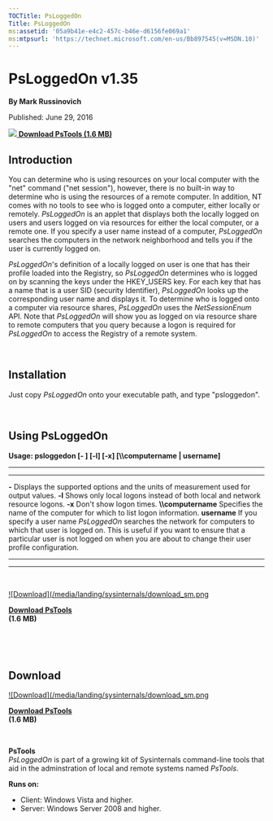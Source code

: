 ```yaml
--- 
TOCTitle: PsLoggedOn
Title: PsLoggedOn
ms:assetid: '05a9b41e-e4c2-457c-b46e-d6156fe069a1'
ms:mtpsurl: 'https://technet.microsoft.com/en-us/Bb897545(v=MSDN.10)'
---
```


PsLoggedOn v1.35
================

**By Mark Russinovich**

Published: June 29, 2016

[![](/media/landing/sysinternals/download_sm.png)
**Download PsTools (1.6
MB)**](https://download.sysinternals.com/files/pstools.zip)


## Introduction

You can determine who is using resources on your local computer with the
"net" command ("net session"), however, there is no built-in way to
determine who is using the resources of a remote computer. In addition,
NT comes with no tools to see who is logged onto a computer, either
locally or remotely. *PsLoggedOn* is an applet that displays both the
locally logged on users and users logged on via resources for either the
local computer, or a remote one. If you specify a user name instead of a
computer, *PsLoggedOn* searches the computers in the network
neighborhood and tells you if the user is currently logged on.

*PsLoggedOn*'s definition of a locally logged on user is one that has
their profile loaded into the Registry, so *PsLoggedOn* determines who
is logged on by scanning the keys under the HKEY\_USERS key. For each
key that has a name that is a user SID (security Identifier),
*PsLoggedOn* looks up the corresponding user name and displays it. To
determine who is logged onto a computer via resource shares,
*PsLoggedOn* uses the *NetSessionEnum* API. Note that *PsLoggedOn* will
show you as logged on via resource share to remote computers that you
query because a logon is required for *PsLoggedOn* to access the
Registry of a remote system.  

 

## Installation

Just copy *PsLoggedOn* onto your executable path, and type
"psloggedon".  

 

## Using PsLoggedOn

**Usage: psloggedon \[- \] \[-l\] \[-x\] \[\\\\computername |
username\]**

 
---------------------- 
---------------------------------------------------------------------------------------------------------------------------------------------------------------------------------------------------------------------------------------------------------
  **-**                  Displays the supported options and the units of measurement used for output values.
  **-l**                 Shows only local logons instead of both local and network resource logons.
  **-x**                 Don't show logon times.
  **\\\\computername**   Specifies the name of the computer for which to list logon information.
  **username**           If you specify a user name *PsLoggedOn* searches the network for computers to which that user is logged on. This is useful if you want to ensure that a particular user is not logged on when you are about to change their user profile configuration.
 
---------------------- 
---------------------------------------------------------------------------------------------------------------------------------------------------------------------------------------------------------------------------------------------------------

 

[![Download](/media/landing/sysinternals/download_sm.png
](https://download.sysinternals.com/files/pstools.zip)

[**Download PsTools**  
](https://download.sysinternals.com/files/pstools.zip)**(1.6 MB)**

 

 


<div class="RightAdRail">

<div>


## Download

  

[![Download](/media/landing/sysinternals/download_sm.png
](https://download.sysinternals.com/files/pstools.zip)

[**Download PsTools**  
](https://download.sysinternals.com/files/pstools.zip)**(1.6 MB)**

 

**PsTools**  
*PsLoggedOn* is part of a growing kit of Sysinternals command-line tools
that aid in the adminstration of local and remote systems named
*PsTools*.

**Runs on:**

-   Client: Windows Vista and higher.
-   Server: Windows Server 2008 and higher.



